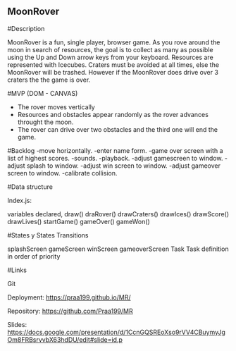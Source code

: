 ## MoonRover

#Description

MoonRover is a fun, single player, browser game. As you rove around the moon in search of resources, the goal is to collect as many as possible using the Up and Down arrow keys from your keyboard. Resources are represented with Icecubes. Craters must be avoided at all times, else the MoonRover will be trashed. However if the MoonRover does drive over 3 craters the the game is over.


#MVP (DOM - CANVAS)
- The rover moves vertically
- Resources and obstacles appear randomly as the rover advances throught the moon.
- The rover can drive over two obstacles and the third one will end the game.


#Backlog
-move horizontally.
-enter name form.
-game over screen with a list of highest scores.
-sounds.
-playback.
-adjust gamescreen to window.
-adjust splash to window.
-adjust win screen to window.
-adjust gameover screen to window.
-calibrate collision.

#Data structure

Index.js:

variables declared,
draw()
draRover()
drawCraters()
drawIces()
drawScore()
drawLives()
startGame()
gameOver()
gameWon()

#States y States Transitions

splashScreen
gameScreen
winScreen
gameoverScreen
Task
Task definition in order of priority

#Links


Git

Deployment:
https://praa199.github.io/MR/

Repository:
https://github.com/Praa199/MR

Slides:
https://docs.google.com/presentation/d/1CcnGQSREoXso9rVV4CBuymyJgOm8FRBsrvvbX63hdDU/edit#slide=id.p
